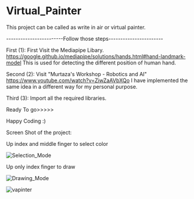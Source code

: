 # Virtual_Painter
This project can be called as write in air or virtual painter.

------------------------Follow those steps-----------------------

First (1):
First Visit the Mediapipe Libary. https://google.github.io/mediapipe/solutions/hands.html#hand-landmark-model
This is used for detecting the different position of human hand.

Second (2):
Visit "Murtaza's Workshop - Robotics and AI"  https://www.youtube.com/watch?v=ZiwZaAVbXQo
I have implemented the same idea in a different way for my personal purpose.

Third (3):
Import all the required libraries.

 Ready To go>>>>>  
 
 Happy Coding :)
 
 Screen Shot of the project:
 
 Up index and middle finger to select color
 
 ![Selection_Mode](https://user-images.githubusercontent.com/28311232/119270167-2f62a700-bc1d-11eb-841e-d3e12ec535f2.JPG)

 Up only index finger to draw
 
 ![Drawing_Mode](https://user-images.githubusercontent.com/28311232/119270180-499c8500-bc1d-11eb-8a4e-68596284cf1e.JPG)

 ![vapinter](https://user-images.githubusercontent.com/28311232/119269917-e8c07d00-bc1b-11eb-8b44-654372e93065.JPG)



 

